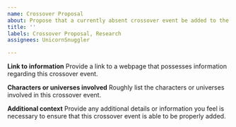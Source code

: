 ```yaml
---
name: Crossover Proposal
about: Propose that a currently absent crossover event be added to the roadmap.
title: ''
labels: Crossover Proposal, Research
assignees: UnicornSnuggler

---
```


**Link to information**
Provide a link to a webpage that possesses information regarding this crossover event.

**Characters or universes involved**
Roughly list the characters or universes involved in this crossover event.

**Additional context**
Provide any additional details or information you feel is necessary to ensure that this crossover event is able to be properly added.
